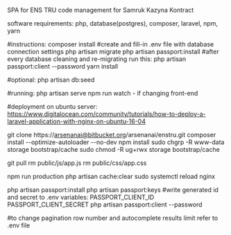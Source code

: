 SPA for ENS TRU code management for Samruk Kazyna Kontract

software requirements:
php,
database(postgres),
composer,
laravel,
npm,
yarn

#instructions:
composer install
#create and fill-in .env file with database connection settings
php artisan migrate
php artisan passport:install
#after every database cleaning and re-migrating run this:
php artisan passport:client --password
yarn install

#optional:
php artisan db:seed

#running:
php artisan serve
npm run watch - if changing front-end


#deployment on ubuntu server:
https://www.digitalocean.com/community/tutorials/how-to-deploy-a-laravel-application-with-nginx-on-ubuntu-16-04

git clone https://arsenanai@bitbucket.org/arsenanai/enstru.git
composer install --optimize-autoloader --no-dev
npm install
sudo chgrp -R www-data storage bootstrap/cache
sudo chmod -R ug+rwx storage bootstrap/cache

git pull
rm public/js/app.js
rm public/css/app.css

npm run production
php artisan cache:clear
sudo systemctl reload nginx

php artisan passport:install
php artisan passport:keys
#write generated id and secret to .env variables: PASSPORT_CLIENT_ID PASSPORT_CLIENT_SECRET
php artisan passport:client --password

#to change pagination row number and autocomplete results limit refer to .env file
